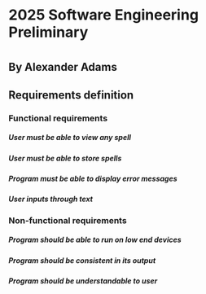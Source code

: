 # 2025 Software Engineering Preliminary

#

## By Alexander Adams

## Requirements definition

### Functional requirements

##### User must be able to view any spell
##### User must be able to store spells
##### Program must be able to display error messages
##### User inputs through text

### Non-functional requirements

##### Program should be able to run on low end devices
##### Program should be consistent in its output
##### Program should be understandable to user
